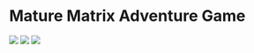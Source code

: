 # Mature Matrix Adventure Game
 
<img src="https://img.shields.io/badge/GIT-black?style=for-the-badge&logo=GIT&logoColor=F05032"/>
<img src="https://img.shields.io/badge/C Sharp-black?style=for-the-badge&logo=C sharp&logoColor=512BD4"/>
<img src="https://img.shields.io/badge/UNITY-black?style=for-the-badge&logo=Unity&logoColor=white"/>


